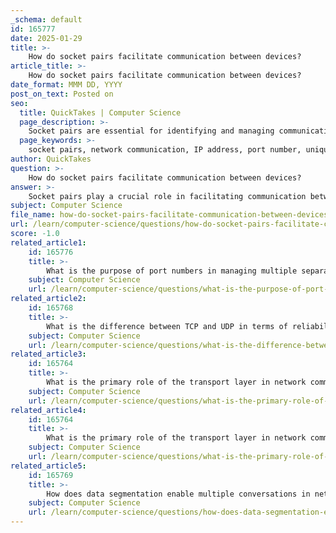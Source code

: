 ```yaml
---
_schema: default
id: 165777
date: 2025-01-29
title: >-
    How do socket pairs facilitate communication between devices?
article_title: >-
    How do socket pairs facilitate communication between devices?
date_format: MMM DD, YYYY
post_on_text: Posted on
seo:
  title: QuickTakes | Computer Science
  page_description: >-
    Socket pairs are essential for identifying and managing communication between devices in a network, allowing for concurrent connections and proper routing of data using IP addresses and port numbers.
  page_keywords: >-
    socket pairs, network communication, IP address, port number, unique identification, concurrent connections, transport layer, TCP, UDP, data segmentation, multiplexing, communication protocols
author: QuickTakes
question: >-
    How do socket pairs facilitate communication between devices?
answer: >-
    Socket pairs play a crucial role in facilitating communication between devices in a network by uniquely identifying connections between two endpoints. A socket pair consists of an IP address and a port number, which together create a unique identifier for a specific communication session.\n\n### How Socket Pairs Facilitate Communication:\n\n1. **Unique Identification**: Each socket pair is made up of a source socket (IP address and port number of the sending device) and a destination socket (IP address and port number of the receiving device). This unique identification allows multiple connections to be established simultaneously between the same devices or across different devices without conflict.\n\n2. **Concurrent Connections**: Socket pairs enable multiple processes on a client to communicate with different services on a server. For example, a web browser can open multiple tabs, each establishing a separate socket pair to communicate with the web server, allowing for concurrent data transfers.\n\n3. **Port Numbers**: The use of port numbers in socket pairs is essential for managing simultaneous communications. Port numbers help the transport layer identify specific applications on a host. This means that different applications can listen on different ports, and the transport layer can route incoming data to the correct application based on the port number in the socket pair.\n\n4. **Facilitating Protocols**: Socket pairs are integral to both connection-oriented protocols (like TCP) and connectionless protocols (like UDP). In TCP, socket pairs are used to establish a reliable connection through a three-step handshake process, ensuring that data is sent and received accurately. In contrast, UDP uses socket pairs for low-overhead communication, where speed is prioritized over reliability.\n\n5. **Data Segmentation and Reassembly**: When data is sent over a network, it is often segmented into smaller packets. Socket pairs help in the reassembly of these packets at the destination, ensuring that the data is reconstructed correctly for the receiving application.\n\n6. **Multiplexing**: Socket pairs allow for multiplexing, where multiple connections can be managed over a single network interface. This is particularly important in environments where many applications need to communicate simultaneously, such as web servers handling multiple client requests.\n\nIn summary, socket pairs are fundamental to network communication, providing a structured way to identify and manage connections between devices, enabling concurrent communications, and facilitating the proper routing of data to the appropriate applications.
subject: Computer Science
file_name: how-do-socket-pairs-facilitate-communication-between-devices.md
url: /learn/computer-science/questions/how-do-socket-pairs-facilitate-communication-between-devices
score: -1.0
related_article1:
    id: 165776
    title: >-
        What is the purpose of port numbers in managing multiple separate communications?
    subject: Computer Science
    url: /learn/computer-science/questions/what-is-the-purpose-of-port-numbers-in-managing-multiple-separate-communications
related_article2:
    id: 165768
    title: >-
        What is the difference between TCP and UDP in terms of reliability?
    subject: Computer Science
    url: /learn/computer-science/questions/what-is-the-difference-between-tcp-and-udp-in-terms-of-reliability
related_article3:
    id: 165764
    title: >-
        What is the primary role of the transport layer in network communication?
    subject: Computer Science
    url: /learn/computer-science/questions/what-is-the-primary-role-of-the-transport-layer-in-network-communication
related_article4:
    id: 165764
    title: >-
        What is the primary role of the transport layer in network communication?
    subject: Computer Science
    url: /learn/computer-science/questions/what-is-the-primary-role-of-the-transport-layer-in-network-communication
related_article5:
    id: 165769
    title: >-
        How does data segmentation enable multiple conversations in network communication?
    subject: Computer Science
    url: /learn/computer-science/questions/how-does-data-segmentation-enable-multiple-conversations-in-network-communication
---
```


&nbsp;